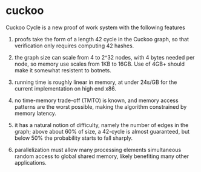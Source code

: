 cuckoo
======

Cuckoo Cycle is a new proof of work system with the following features

1) proofs take the form of a length 42 cycle in the Cuckoo graph,
   so that verification only requires computing 42 hashes.

2) the graph size can scale from 4 to 2^32 nodes,
   with 4 bytes needed per node, so memory use scales from 1KB to 16GB.
   Use of 4GB+ should make it somewhat resistent to botnets.

3) running time is roughly linear in memory, at under 24s/GB for the current
   implementation on high end x86.

4) no time-memory trade-off (TMTO) is known, and memory access patterns are the worst possible,
   making the algorithm constrained by memory latency.
 
5) it has a natural notion of difficulty, namely the number of edges in the graph;
   above about 60% of size, a 42-cycle is almost guaranteed, but below 50% the probability
   starts to fall sharply.

6) parallelization must allow many processing elements simultaneous random access to
   global shared memory, likely benefiting many other applications.
